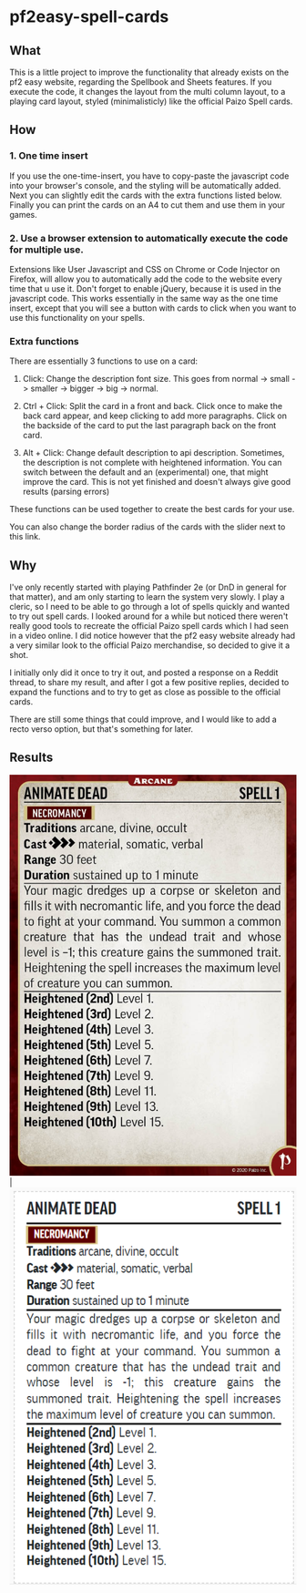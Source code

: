 # pf2easy-spell-cards

## What
This is a little project to improve the functionality that already exists on the pf2 easy website, regarding the Spellbook and Sheets features.
If you execute the code, it changes the layout from the multi column layout, to a playing card layout, styled (minimalisticly) like the official Paizo Spell cards.

## How
### 1. One time insert
If you use the one-time-insert, you have to copy-paste the javascript code into your browser's console, and the styling will be automatically added. Next you can slightly edit the cards with the extra functions listed below. Finally you can print the cards on an A4 to cut them and use them in your games.

### 2. Use a browser extension to automatically execute the code for multiple use.
Extensions like User Javascript and CSS on Chrome or Code Injector on Firefox, will allow you to automatically add the code to the website every time that u use it. Don't forget to enable jQuery, because it is used in the javascript code.
This works essentially in the same way as the one time insert, except that you will see a button with cards to click when you want to use this functionality on your spells.


### Extra functions
There are essentially 3 functions to use on a card:

1. Click: Change the description font size.
This goes from normal -> small -> smaller -> bigger -> big -> normal.

2. Ctrl + Click: Split the card in a front and back.
Click once to make the back card appear, and keep clicking to add more paragraphs.
Click on the backside of the card to put the last paragraph back on the front card.

3. Alt + Click: Change default description to api description.
Sometimes, the description is not complete with heightened information.
You can switch between the default and an (experimental) one, that might improve the card.
This is not yet finished and doesn't always give good results (parsing errors)

These functions can be used together to create the best cards for your use.

You can also change the border radius of the cards with the slider next to this link.


## Why
I've only recently started with playing Pathfinder 2e (or DnD in general for that matter), and am only starting to learn the system very slowly. I play a cleric, so I need to be able to go through a lot of spells quickly and wanted to try out spell cards.
I looked around for a while but noticed there weren't really good tools to recreate the official Paizo spell cards which I had seen in a video online. I did notice however that the pf2 easy website already had a very similar look to the official Paizo merchandise, so decided to give it a shot.

I initially only did it once to try it out, and posted a response on a Reddit thread, to share my result, and after I got a few positive replies, decided to expand the functions and to try to get as close as possible to the official cards. 

There are still some things that could improve, and I would like to add a recto verso option, but that's something for later.


## Results
![](./paizo-official-cards/arcane-animate-dead.jpg)  |  ![](./generated-cards/arcane-animate-dead.png)
